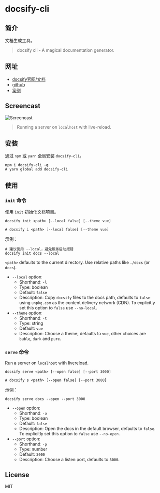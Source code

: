 # docsify-cli

## 简介

文档生成工具。

> docsify cli - A magical documentation generator.

## 网址

* [docsify官网/文档](https://docsify.js.org/#/)
* [github](https://github.com/docsifyjs/docsify)
* [案例](https://github.com/docsifyjs/awesome-docsify#showcase)

## Screencast

![Screencast](https://raw.githubusercontent.com/QingWei-Li/docsify-cli/master/media/screencast.gif)

> Running a server on `localhost` with live-reload.

## 安装

通过 `npm` 或 `yarn` 全局安装 `docsify-cli`。

```shell
npm i docsify-cli -g
# yarn global add docsify-cli
```

## 使用

### `init` 命令

使用 `init` 初始化文档项目。

```shell
docsify init <path> [--local false] [--theme vue]

# docsify i <path> [--local false] [--theme vue]
```

示例：

```shell
# 建议使用 --local，避免服务启动报错
docsify init docs --local
```

`<path>` defaults to the current directory. Use relative paths like `./docs` (or `docs`).

* `--local` option:
  * Shorthand: `-l`
  * Type: boolean
  * Default: `false`
  * Description: Copy `docsify` files to the docs path, defaults to `false` using `unpkg.com` as the content delivery network (CDN). To explicitly set this option to `false` use `--no-local`.
* `--theme` option:
  * Shorthand: `-t`
  * Type: string
  * Default: `vue`
  * Description: Choose a theme, defaults to `vue`, other choices are `buble`, `dark` and `pure`.

### `serve` 命令

Run a server on `localhost` with livereload.

```shell
docsify serve <path> [--open false] [--port 3000]

# docsify s <path> [--open false] [--port 3000]
```

示例：

```
docsify serve docs --open --port 3000
```

* `--open` option:
  * Shorthand: `-o`
  * Type: boolean
  * Default: `false`
  * Description: Open the docs in the default browser, defaults to `false`. To explicitly set this option to `false` use `--no-open`.
* `--port` option:
  * Shorthand: `-p`
  * Type: number
  * Default: `3000`
  * Description: Choose a listen port, defaults to `3000`.

## License

MIT
